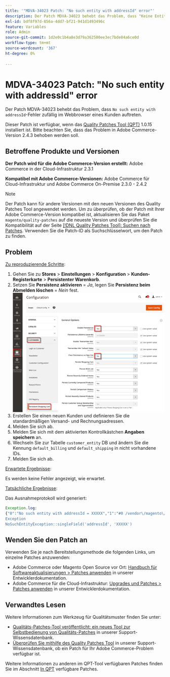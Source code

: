 ```yaml
---
title: '"MDVA-34023 Patch: "No such entity with addressId" error"'
description: Der Patch MDVA-34023 behebt das Problem, dass "Keine Entität mit addressId"-Fehler zufällig im Webbrowser eines Kunden auftreten.
exl-id: bdf8f97d-856a-4dd7-bf21-941d1493496c
feature: Variables
role: Admin
source-git-commit: 1d2e0c1b4a8e3d79a362500ee3ec7bde84a6ce0d
workflow-type: tm+mt
source-wordcount: '367'
ht-degree: 0%

---
```


# MDVA-34023 Patch: &quot;No such entity with addressId&quot; error

Der Patch MDVA-34023 behebt das Problem, dass `No such entity with addressId`-Fehler zufällig im Webbrowser eines Kunden auftreten.

Dieser Patch ist verfügbar, wenn das [Quality Patches Tool (QPT)](/help/announcements/adobe-commerce-announcements/magento-quality-patches-released-new-tool-to-self-serve-quality-patches.md) 1.0.15 installiert ist. Bitte beachten Sie, dass das Problem in Adobe Commerce-Version 2.4.3 behoben werden soll.

## Betroffene Produkte und Versionen

**Der Patch wird für die Adobe Commerce-Version erstellt:** Adobe Commerce in der Cloud-Infrastruktur 2.3.1

**Kompatibel mit Adobe Commerce-Versionen:** Adobe Commerce für Cloud-Infrastruktur und Adobe Commerce On-Premise 2.3.0 - 2.4.2

>[!NOTE]
>
>Der Patch kann für andere Versionen mit den neuen Versionen des Quality Patches Tool angewendet werden. Um zu überprüfen, ob der Patch mit Ihrer Adobe Commerce-Version kompatibel ist, aktualisieren Sie das Paket `magento/quality-patches` auf die neueste Version und überprüfen Sie die Kompatibilität auf der Seite [[!DNL Quality Patches Tool]: Suchen nach Patches](https://devdocs.magento.com/quality-patches/tool.html#patch-grid). Verwenden Sie die Patch-ID als Suchschlüsselwort, um den Patch zu finden.

## Problem

<u>Zu reproduzierende Schritte</u>:

1. Gehen Sie zu **Stores** > **Einstellungen** > **Konfiguration** > **Kunden-Registerkarte** > **Persistenter Warenkorb**.
1. Setzen Sie **Persistenz aktivieren** = *Ja*, legen Sie **Persistenz beim Abmelden löschen** = *Nein* fest.    ![persistent_shopping_cart_magento_2.4.1.png](/help/support-tools/patches-available-in-qpt-tool/assets/persistent_shopping_cart_magento_2.4.1.png)
1. Erstellen Sie einen neuen Kunden und definieren Sie die standardmäßigen Versand- und Rechnungsadressen.
1. Melden Sie sich ab.
1. Melden Sie sich mit dem aktivierten Kontrollkästchen **Angaben speichern** an.
1. Wechseln Sie zur Tabelle `customer_entity` DB und ändern Sie die Kennung `default_billing` und `default_shipping` in nicht vorhandene IDs.
1. Melden Sie sich ab.

<u>Erwartete Ergebnisse</u>:

Es werden keine Fehler angezeigt, wie erwartet.

<u>Tatsächliche Ergebnisse</u>:

Das Ausnahmeprotokoll wird generiert:

```php
Exception.log:
{"0":"No such entity with addressId = XXXXX","1":"#0 /vendor\/magento\/module-customer\/Model\/AddressRegistry.php(49): Magento\\Framework
Exception
NoSuchEntityException::singleField('addressId', 'XXXXX')
```

## Wenden Sie den Patch an

Verwenden Sie je nach Bereitstellungsmethode die folgenden Links, um einzelne Patches anzuwenden:

* Adobe Commerce oder Magento Open Source vor Ort: [Handbuch für Softwareaktualisierungen > Patches anwenden](https://devdocs.magento.com/guides/v2.4/comp-mgr/patching/mqp.html) in unserer Entwicklerdokumentation.
* Adobe Commerce für die Cloud-Infrastruktur: [Upgrades und Patches > Patches anwenden](https://devdocs.magento.com/cloud/project/project-patch.html) in unserer Entwicklerdokumentation.

## Verwandtes Lesen

Weitere Informationen zum Werkzeug für Qualitätsmuster finden Sie unter:

* [Qualitäts-Patches-Tool veröffentlicht: ein neues Tool zur Selbstbedienung von Qualitäts-Patches](/help/announcements/adobe-commerce-announcements/magento-quality-patches-released-new-tool-to-self-serve-quality-patches.md) in unserer Support-Wissensdatenbank.
* [Überprüfen Sie mithilfe des Quality Patches Tool](/help/support-tools/patches-available-in-qpt-tool/check-patch-for-magento-issue-with-magento-quality-patches.md) in unserer Support-Wissensdatenbank, ob ein Patch für Ihr Adobe Commerce-Problem verfügbar ist.

Weitere Informationen zu anderen im QPT-Tool verfügbaren Patches finden Sie im Abschnitt [In QPT](https://support.magento.com/hc/en-us/sections/360010506631-Patches-available-in-QPT-tool-) verfügbare Patches.
